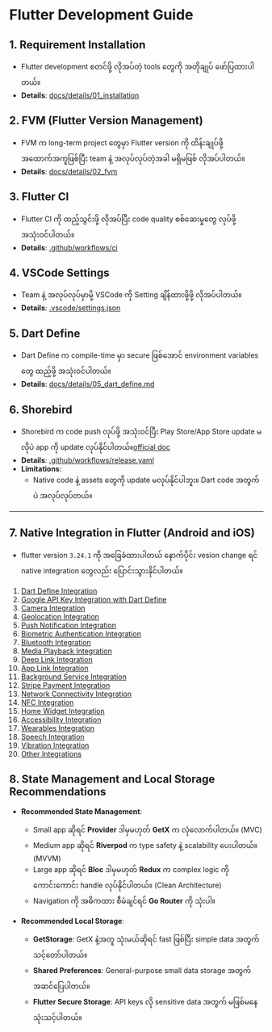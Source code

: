 # Flutter Development Guide

## 1. Requirement Installation

- Flutter development စတင်ဖို့ လိုအပ်တဲ့ tools တွေကို အတိုချုပ် ဖော်ပြထားပါတယ်။
- **Details**: [docs/details/01_installation](docs/details/01_installation.md)

## 2. FVM (Flutter Version Management)

- FVM က long-term project တွေမှာ Flutter version ကို ထိန်းချုပ်ဖို့ အထောက်အကူဖြစ်ပြီး team နဲ့ အလုပ်လုပ်တဲ့အခါ မရှိမဖြစ် လိုအပ်ပါတယ်။
- **Details**: [docs/details/02_fvm](docs/details/02_fvm.md)

## 3. Flutter CI

- Flutter CI ကို ထည့်သွင်းဖို့ လိုအပ်ပြီး code quality စစ်ဆေးမှုတွေ လုပ်ဖို့ အသုံးဝင်ပါတယ်။
- **Details**: [.github/workflows/ci](.github/workflows/ci.yaml)

## 4. VSCode Settings

- Team နဲ့ အလုပ်လုပ်မှာမို့ VSCode ကို Setting ချိန်ထားဖို့ဖို့ လိုအပ်ပါတယ်။
- **Details**: [.vscode/settings.json](.vscode/settings.json)

## 5. Dart Define

- Dart Define က compile-time မှာ secure ဖြစ်အောင် environment variables တွေ ထည့်ဖို့ အသုံးဝင်ပါတယ်။
- **Details**: [docs/details/05_dart_define.md](docs/details/05_dart_define.md)

## 6. Shorebird

- Shorebird က code push လုပ်ဖို့ အသုံးဝင်ပြီး Play Store/App Store update မလိုပဲ app ကို update လုပ်နိုင်ပါတယ်။[official doc](https://docs.shorebird.dev/)
- **Details**: [.github/workflows/release.yaml](.github/workflows/release.yaml)
- **Limitations**:
  - Native code နဲ့ assets တွေကို update မလုပ်နိုင်ပါဘူး။ Dart code အတွက်ပဲ အလုပ်လုပ်တယ်။

---

## 7. Native Integration in Flutter (Android and iOS)

- flutter version `3.24.1` ကို အခြေခံထားပါတယ် နောက်ပိုင်း vesion change ရင် native integration တွေလည်း ပြောင်းသွားနိုင်ပါတယ်။

1. [Dart Define Integration](./native_integrations/01_dart_define.md)
2. [Google API Key Integration with Dart Define](./native_integrations/02_api_key.md)
3. [Camera Integration](./native_integrations/03_camera.md)
4. [Geolocation Integration](./native_integrations/04_geolocation.md)
5. [Push Notification Integration](./native_integrations/05_push_notification.md)
6. [Biometric Authentication Integration](./native_integrations/06_biometric_auth.md)
7. [Bluetooth Integration](./native_integrations/07_bluetooth.md)
8. [Media Playback Integration](./native_integrations/08_playback.md)
9. [Deep Link Integration](./native_integrations/09_deeplink.md)
10. [App Link Integration](./native_integrations/10_applink.md)
11. [Background Service Integration](./native_integrations/11_background_service.md)
12. [Stripe Payment Integration](./native_integrations/12_stripe.md)
13. [Network Connectivity Integration](./native_integrations/13_network_con.md)
14. [NFC Integration](./native_integrations/14_nfc.md)
15. [Home Widget Integration](./native_integrations/15_home_widget.md)
16. [Accessibility Integration](./native_integrations/16_augmented.md)
17. [Wearables Integration](./native_integrations/17_wearables.md)
18. [Speech Integration](./native_integrations/18_speech.md)
19. [Vibration Integration](./native_integrations/19_vibration.md)
20. [Other Integrations](./native_integrations/20_others.md)

## 8. State Management and Local Storage Recommendations

- **Recommended State Management**:

  - Small app ဆိုရင် **Provider** ဒါမှမဟုတ် **GetX** က လုံလောက်ပါတယ်။ (MVC)
  - Medium app ဆိုရင် **Riverpod** က type safety နဲ့ scalability ပေးပါတယ်။ (MVVM)
  - Large app ဆိုရင် **Bloc** ဒါမှမဟုတ် **Redux** က complex logic ကို ကောင်းကောင်း handle လုပ်နိုင်ပါတယ်။ (Clean Architecture)
  - Navigation ကို အဓိကထား စီမံချင်ရင် **Go Router** ကို သုံးပါ။

- **Recommended Local Storage**:
  - **GetStorage**: GetX နဲ့အတူ သုံးမယ်ဆိုရင် fast ဖြစ်ပြီး simple data အတွက် သင့်တော်ပါတယ်။
  - **Shared Preferences**: General-purpose small data storage အတွက် အဆင်ပြေပါတယ်။
  - **Flutter Secure Storage**: API keys လို sensitive data အတွက် မဖြစ်မနေ သုံးသင့်ပါတယ်။
